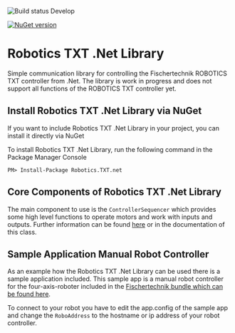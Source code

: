![Build status Develop](https://artiso.visualstudio.com/_apis/public/build/definitions/4fbc1b09-9da4-496f-9c69-3df7222e1274/54/badge)

[![NuGet version](https://badge.fury.io/nu/Robotics.TXT.net.svg)](https://badge.fury.io/nu/Robotics.TXT.net)

# Robotics TXT .Net Library
Simple communication library for controlling the Fischertechnik ROBOTICS TXT controller from .Net.
The library is work in progress and does not support all functions of the ROBOTICS TXT controller yet.

## Install Robotics TXT .Net Library via NuGet

If you want to include Robotics TXT .Net Library in your project, you can install it directly via NuGet

To install Robotics TXT .Net Library, run the following command in the Package Manager Console

```
PM> Install-Package Robotics.TXT.net
```

## Core Components of Robotics TXT .Net Library
The main component to use is the `ControllerSequencer` which provides some high level functions to 
operate motors and work with inputs and outputs. Further information can be found [here](Usage.md) or in the documentation of this class.

## Sample Application Manual Robot Controller
As an example how the Robotics TXT .Net Library can be used there is a sample application included.
This sample app is a manual robot controller for the four-axis-roboter included in the [Fischertechnik bundle which can be found here](http://www.fischertechnik.de/desktopdefault.aspx/tabid-21/39_read-138/usetemplate-2_column_pano/).

To connect to your robot you have to edit the app.config of the sample app and change the `RoboAddress` to the hostname or ip address of your robot controller.
